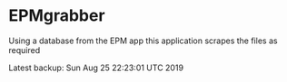 # EPMgrabber
Using a database from the EPM app this application scrapes the files as required


Latest backup: Sun Aug 25 22:23:01 UTC 2019
